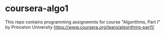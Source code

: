 # coursera-algo1

This repo contains programming assignemnts for course "Algorithms, Part I" by Princeton University
https://www.coursera.org/learn/algorithms-part1/
